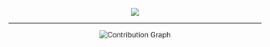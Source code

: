 <p align="center">
  <img src="https://skillicons.dev/icons?i=git,js,angular,ts,react,java,spring,scala,python,ruby,lua,docker,bash,vim,linux&theme=dark" />
</p>

---

<p align="center">
  <img src="https://github-readme-activity-graph.vercel.app/graph?username=eden1011&theme=github-compact" alt="Contribution Graph" />
</p>
